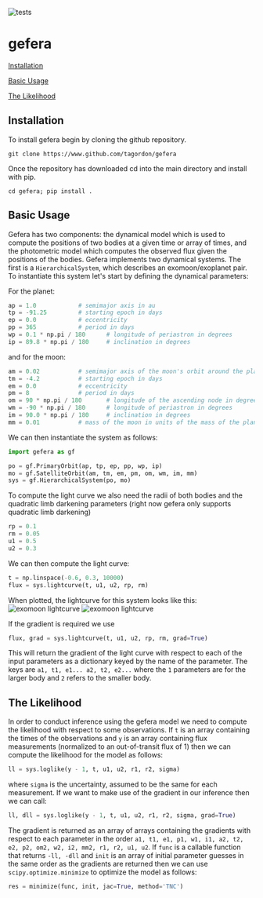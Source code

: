 ![tests](https://github.com/tagordon/gefera/actions/workflows/tests.yml/badge.svg)

# gefera

[Installation](#installation)

[Basic Usage](#basic-usage)

[The Likelihood](#the-likelihood)

## Installation

To install gefera begin by cloning the github repository. 

```
git clone https://www.github.com/tagordon/gefera
```

Once the repository has downloaded cd into the main directory and install with pip.

```
cd gefera; pip install .
``` 
 
## Basic Usage

Gefera has two components: the dynamical model which is used to compute the positions of two bodies at a given time or array of times, and the photometric model which computes the observed flux given the positions of the bodies. Gefera implements two dynamical systems. The first is a `HierarchicalSystem`, which describes an exomoon/exoplanet pair. To instantiate this system let's start by defining the dynamical parameters:

For the planet:

```python
ap = 1.0			# semimajor axis in au
tp = -91.25			# starting epoch in days
ep = 0.0			# eccentricity 
pp = 365			# period in days
wp = 0.1 * np.pi / 180		# longitude of periastron in degrees
ip = 89.8 * np.pi / 180		# inclination in degrees
```

and for the moon:    

```python
am = 0.02			# semimajor axis of the moon's orbit around the planet in au
tm = -4.2			# starting epoch in days
em = 0.0			# eccentricity
pm = 8				# period in days
om = 90 * np.pi / 180		# longitude of the ascending node in degrees
wm = -90 * np.pi / 180		# longitude of periastron in degrees
im = 90.0 * np.pi / 180		# inclination in degrees
mm = 0.01			# mass of the moon in units of the mass of the planet
```

We can then instantiate the system as follows: 

```python
import gefera as gf

po = gf.PrimaryOrbit(ap, tp, ep, pp, wp, ip)
mo = gf.SatelliteOrbit(am, tm, em, pm, om, wm, im, mm)
sys = gf.HierarchicalSystem(po, mo)
```

To compute the light curve we also need the radii of both bodies and the quadratic limb darkening parameters (right now gefera only supports quadratic limb darkening)

```python
rp = 0.1
rm = 0.05
u1 = 0.5
u2 = 0.3
```

We can then compute the light curve:

```python
t = np.linspace(-0.6, 0.3, 10000)
flux = sys.lightcurve(t, u1, u2, rp, rm)
```
When plotted, the lightcurve for this system looks like this:
![exomoon lightcurve](https://github.com/tagordon/gefera/blob/master/notebooks/readme_plot_light.png#gh-light-mode-only)
![exomoon lightcurve](https://github.com/tagordon/gefera/blob/master/notebooks/readme_plot_dark.png#gh-dark-mode-only)

If the gradient is required we use

```python
flux, grad = sys.lightcurve(t, u1, u2, rp, rm, grad=True)
```

This will return the gradient of the light curve with respect to each of the input parameters as a dictionary keyed by the name of the parameter. The keys are `a1, t1, e1... a2, t2, e2...` where the `1` parameters are for the larger body and `2` refers to the smaller body. 

## The Likelihood 

In order to conduct inference using the gefera model we need to compute the likelihood with respect to some observations. If `t` is an array containing the times of the observations and `y` is an array containing flux measurements (normalized to an out-of-transit flux of 1) then we can compute the likelihood for the model as follows:

```python
ll = sys.loglike(y - 1, t, u1, u2, r1, r2, sigma)
``` 

where `sigma` is the uncertainty, assumed to be the same for each measurement. If we want to make use of the gradient in our inference then we can call:

```python
ll, dll = sys.loglike(y - 1, t, u1, u2, r1, r2, sigma, grad=True)
```

The gradient is returned as an array of arrays containing the gradients with respect to each parameter in the order `a1, t1, e1, p1, w1, i1, a2, t2, e2, p2, om2, w2, i2, mm2, r1, r2, u1, u2`. If `func` is a callable function that returns `-ll, -dll` and `init` is an array of initial parameter guesses in the same order as the gradients are returned then we can use `scipy.optimize.minimize` to optimize the model as follows:

```python
res = minimize(func, init, jac=True, method='TNC')
```
